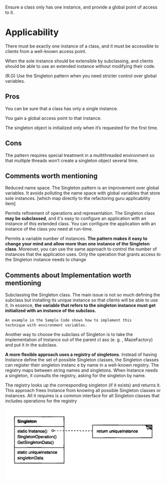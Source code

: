
Ensure a class only has one instance, and provide a global point of access to it.

# Applicability

There must be exactly one instance of a class, and it must be accessible to
clients from a well-known access point.

When the sole instance should be extensible by subclassing, and clients
should be able to use an extended instance without modifying their code.

(R.G) Use the Singleton pattern when you need stricter control over global 
variables.

## Pros

You can be sure that a class has only a single instance.

You gain a global access point to that instance.

The singleton object is initialized only when it’s requested for the first time.

## Cons 

The pattern requires special treatment in a multithreaded environment so that multiple threads won’t create a singleton object several time.

## Comments worth mentioning

Reduced name space. The Singleton pattern is an improvement over global
variables. It avoids polluting the name space with global variables that store
sole instances. [which map directly to the refactoring guru applicability item]

Permits refinement of operations and representation. The Singleton class **may be
subclassed**, and it's easy to configure an application with an instance of this
extended class. You can configure the application with an instance of the
class you need at run-time.

Permits a variable number of instances. **The pattern makes it easy to change your
mind and allow more than one instance of the Singleton class**. Moreover,
you can use the same approach to control the number of instances that
the application uses. Only the operation that grants access to the Singleton
instance needs to change

## Comments about Implementation worth mentioning

Subclassing the Singleton class. The main issue is not so much defining the
subclass but installing its unique instance so that clients will be able to use
it. In essence, **the variable that refers to the singleton instance must get
initialized with an instance of the subclass.**

    An example in the Sample Code shows how to implement this
    technique with environment variables.

Another way to choose the subclass of Singleton is to take the implementation
of Instance out of the parent cl ass (e. g. , MazeFactory) and put it in the
subclass. 

**A more flexible approach uses a registry of singletons**. Instead of having
Instance define the set of possible Singleton classes, the Singleton classes
can register their singleton instanc e by name in a well-known registry.
The registry maps between string names and singletons. When Instance
needs a singleton, it consults the registry, asking for the singleton by name.

The registry looks up the corresponding singleton (if it exists) and returns it.
This approach frees Instance from knowing all possible Singleton classes
or instances. All it requires is a common interface for all Singleton classes
that includes operations for the registry

![screenshot](singleton.png)


